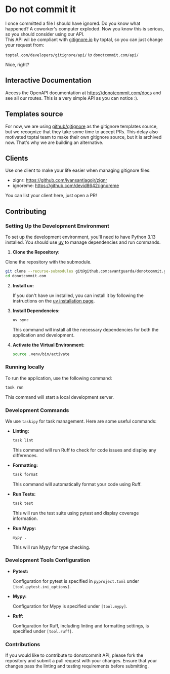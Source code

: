 # Do not commit it
I once committed a file I should have ignored. Do you know what happened? A coworker's computer exploded. Now you know this is serious, so you should consider using our API.  
This API wil be compliant with [gitignore.io](https://www.toptal.com/developers/gitignore) by toptal, so you can just change your request from: 

`toptal.com/developers/gitignore/api/` to `donotcommit.com/api/`

Nice, right?

## Interactive Documentation
Access the OpenAPI documentation at <https://donotcommit.com/docs> and see all our routes. This is a very simple API as you can notice :).

## Templates source
For now, we are using [github/gitignore](https://github.com/github/gitignore) as the gitignore templates source, but we recognize that they take some time to accept PRs. This delay also motivated toptal team to make their own gitignore source, but it is archived now. That's why we are building an alternative.

## Clients
Use one client to make your life easier when managing gitignore files:  
- zignr: <https://github.com/ivansantiagojr/zignr>
- ignoreme: <https://github.com/devid8642/ignoreme>

You can list your client here, just open a PR!

## Contributing
### Setting Up the Development Environment
To set up the development environment, you'll need to have Python 3.13 installed. You should use [uv](https://docs.astral.sh/uv/) to manage dependencies and run commands.

1. **Clone the Repository:**

  Clone the repository with the submodule.

   ```sh
   git clone --recurse-submodules git@github.com:avantguarda/donotcommit.git
   cd donotcommit.com
   ```

2. **Install uv:**

   If you don't have uv installed, you can install it by following the instructions on the [uv installation page](https://docs.astral.sh/uv/getting-started/installation/).

3. **Install Dependencies:**

   ```sh
   uv sync
   ```

   This command will install all the necessary dependencies for both the application and development.

4. **Activate the Virtual Environment:**
   ```sh
   source .venv/bin/activate
   ```

### Running locally
To run the application, use the following command:

```sh
task run
```

This command will start a local development server.

### Development Commands
We use `taskipy` for task management. Here are some useful commands:

- **Linting:**

  ```sh
  task lint
  ```

  This command will run Ruff to check for code issues and display any differences.

- **Formatting:**

  ```sh
  task format
  ```

  This command will automatically format your code using Ruff.

- **Run Tests:**

  ```sh
  task test
  ```

  This will run the test suite using pytest and display coverage information.

- **Run Mypy:**

  ```sh
  mypy .
  ```

  This will run Mypy for type checking.

### Development Tools Configuration
- **Pytest:**

  Configuration for pytest is specified in `pyproject.toml` under `[tool.pytest.ini_options]`.

- **Mypy:**

  Configuration for Mypy is specified under `[tool.mypy]`.

- **Ruff:**

  Configuration for Ruff, including linting and formatting settings, is specified under `[tool.ruff]`.

### Contributions
If you would like to contribute to donotcommit API, please fork the repository and submit a pull request with your changes. Ensure that your changes pass the linting and testing requirements before submitting.
